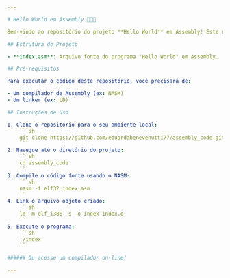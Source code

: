 ```yaml
---

# Hello World em Assembly 🚀👩‍💻

Bem-vindo ao repositório do projeto **Hello World** em Assembly! Este repositório contém um exemplo básico de como desenvolver um programa "Hello World" em Assembly. Esta atividade foi desenvolvida na matéria de Engenharia de Software do 4º semestre de Análise e Desenvolvimento de Sistemas.

## Estrutura do Projeto

- **index.asm**: Arquivo fonte do programa "Hello World" em Assembly.

## Pré-requisitos

Para executar o código deste repositório, você precisará de:

- Um compilador de Assembly (ex: NASM)
- Um linker (ex: LD)

## Instruções de Uso

1. Clone o repositório para o seu ambiente local:
    ```sh
    git clone https://github.com/eduardabenevenutti77/assembly_code.git
    ```
2. Navegue até o diretório do projeto:
    ```sh
    cd assembly_code
    ```
3. Compile o código fonte usando o NASM:
    ```sh
    nasm -f elf32 index.asm
    ```
4. Link o arquivo objeto criado:
    ```sh
    ld -m elf_i386 -s -o index index.o
    ```
5. Execute o programa:
    ```sh
    ./index
    ```

###### Ou acesse um compilador on-line!

---
```

